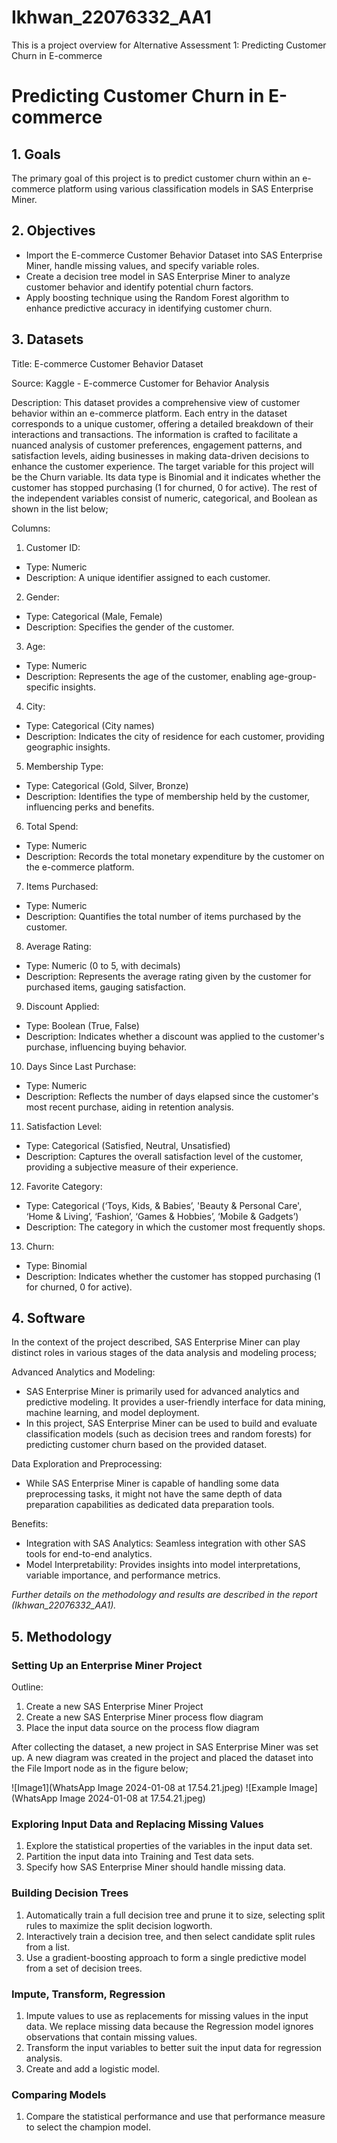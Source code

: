 
# Ikhwan_22076332_AA1
This is a project overview for Alternative Assessment 1: Predicting Customer Churn in E-commerce

# Predicting Customer Churn in E-commerce

## 1. Goals
The primary goal of this project is to predict customer churn within an e-commerce platform using various classification models in SAS Enterprise Miner.

## 2. Objectives
- Import the E-commerce Customer Behavior Dataset into SAS Enterprise Miner, handle missing values, and specify variable roles.
- Create a decision tree model in SAS Enterprise Miner to analyze customer behavior and identify potential churn factors.
- Apply boosting technique using the Random Forest algorithm to enhance predictive accuracy in identifying customer churn.

## 3. Datasets

Title: E-commerce Customer Behavior Dataset

Source: Kaggle - E-commerce Customer for Behavior Analysis

Description: This dataset provides a comprehensive view of customer behavior within an e-commerce platform. Each entry in the dataset corresponds to a unique customer, offering a detailed breakdown of their interactions and transactions. The information is crafted to facilitate a nuanced analysis of customer preferences, engagement patterns, and satisfaction levels, aiding businesses in making data-driven decisions to enhance the customer experience. The target variable for this project will be the Churn variable. Its data type is Binomial and it indicates whether the customer has stopped purchasing (1 for churned, 0 for active). The rest of the independent variables consist of numeric, categorical, and Boolean as shown in the list below;

Columns:

1. Customer ID:
  - Type: Numeric
  - Description: A unique identifier assigned to each customer.
2. Gender:
  - Type: Categorical (Male, Female)
  - Description: Specifies the gender of the customer.
3. Age:
  - Type: Numeric
  - Description: Represents the age of the customer, enabling age-group-specific insights.
4. City:
  - Type: Categorical (City names)
  - Description: Indicates the city of residence for each customer, providing geographic insights.
5. Membership Type:
  - Type: Categorical (Gold, Silver, Bronze)
  - Description: Identifies the type of membership held by the customer, influencing perks and benefits.
6. Total Spend:
  - Type: Numeric
  - Description: Records the total monetary expenditure by the customer on the e-commerce platform.
7. Items Purchased:
  - Type: Numeric
  - Description: Quantifies the total number of items purchased by the customer.
8. Average Rating:
  - Type: Numeric (0 to 5, with decimals)
  - Description: Represents the average rating given by the customer for purchased items, gauging satisfaction.
9. Discount Applied:
  - Type: Boolean (True, False)
  - Description: Indicates whether a discount was applied to the customer's purchase, influencing buying behavior.
10. Days Since Last Purchase:
  - Type: Numeric
  - Description: Reflects the number of days elapsed since the customer's most recent purchase, aiding in retention analysis.
11. Satisfaction Level:
  - Type: Categorical (Satisfied, Neutral, Unsatisfied)
  - Description: Captures the overall satisfaction level of the customer, providing a subjective measure of their experience.
12. Favorite Category:
  - Type: Categorical (‘Toys, Kids, & Babies’, 'Beauty & Personal Care', ‘Home & Living’, ‘Fashion’, ‘Games & Hobbies’, ‘Mobile & Gadgets’)
  - Description: The category in which the customer most frequently shops.
13. Churn:
  - Type: Binomial
  - Description: Indicates whether the customer has stopped purchasing (1 for churned, 0 for active).
    
## 4. Software
In the context of the project described, SAS Enterprise Miner can play distinct roles in various stages of the data analysis and modeling process;

Advanced Analytics and Modeling:
  - SAS Enterprise Miner is primarily used for advanced analytics and predictive modeling. It provides a user-friendly interface for data mining, machine learning, and model deployment.
  - In this project, SAS Enterprise Miner can be used to build and evaluate classification models (such as decision trees and random forests) for predicting customer churn based on the provided dataset.

Data Exploration and Preprocessing:
  - While SAS Enterprise Miner is capable of handling some data preprocessing tasks, it might not have the same depth of data preparation capabilities as dedicated data preparation tools.

Benefits:
  - Integration with SAS Analytics: Seamless integration with other SAS tools for end-to-end analytics.
  - Model Interpretability: Provides insights into model interpretations, variable importance, and performance metrics.


_Further details on the methodology and results are described in the report (Ikhwan_22076332_AA1)._


## 5. Methodology 

### Setting Up an Enterprise Miner Project
Outline:
1.	Create a new SAS Enterprise Miner Project
2.	Create a new SAS Enterprise Miner process flow diagram
3.	Place the input data source on the process flow diagram

After collecting the dataset, a new project in SAS Enterprise Miner was set up. A new diagram was created in the project and placed the dataset into the File Import node as in the figure below;

![Image1](WhatsApp Image 2024-01-08 at 17.54.21.jpeg)
![Example Image](WhatsApp Image 2024-01-08 at 17.54.21.jpeg)
   
### Exploring Input Data and Replacing Missing Values
1.	Explore the statistical properties of the variables in the input data set.
2.	Partition the input data into Training and Test data sets.
3.	Specify how SAS Enterprise Miner should handle missing data.
### Building Decision Trees
1.	Automatically train a full decision tree and prune it to size, selecting split rules to maximize the split decision logworth.
2.	Interactively train a decision tree, and then select candidate split rules from a list.
3.	Use a gradient-boosting approach to form a single predictive model from a set of decision trees.
### Impute, Transform, Regression
1.	Impute values to use as replacements for missing values in the input data. We replace missing data because the Regression model ignores observations that contain missing values.
2.	Transform the input variables to better suit the input data for regression analysis.
3.	Create and add a logistic model.
### Comparing Models
1. Compare the statistical performance and use that performance measure to select the champion model.
